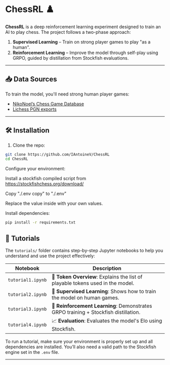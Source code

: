 # ChessRL ♟️

**ChessRL** is a deep reinforcement learning experiment designed to train an AI to play chess. The project follows a two-phase approach:

1. **Supervised Learning** – Train on strong player games to play "as a human".
2. **Reinforcement Learning** – Improve the model through self-play using GRPO, guided by distillation from Stockfish evaluations.

---

## 📥 Data Sources

To train the model, you'll need strong human player games:

- [NikoNoel’s Chess Game Database](https://database.nikonoel.fr/)
- [Lichess PGN exports](https://lichess.org/games/export)

---

## 🛠️ Installation

1. Clone the repo:

```bash
git clone https://github.com/IAntoineV/ChessRL
cd ChessRL
```

Configure your environment:

Install a stockfish compiled script from https://stockfishchess.org/download/

Copy "./.env copy" to "./.env"

Replace the value inside with your own values.

Install dependencies:
```bash
pip install -r requirements.txt
```


## 🧠 Tutorials

The `tutorials/` folder contains step-by-step Jupyter notebooks to help you understand and use the project effectively:

| Notebook           | Description                                                                         |
|--------------------|-------------------------------------------------------------------------------------|
| `tutorial1.ipynb`  | 🧩 **Token Overview**: Explains the list of playable tokens used in the model.      |
| `tutorial2.ipynb`  | 📘 **Supervised Learning**: Shows how to train the model on human games.            |
| `tutorial3.ipynb`  | 🔁 **Reinforcement Learning**: Demonstrates GRPO training + Stockfish distillation. |
| `tutorial4.ipynb`  | 📈 **Evaluation**: Evaluates the model's Elo using Stockfish.                       |

To run a tutorial, make sure your environment is properly set up and all dependencies are installed. You’ll also need a valid path to the Stockfish engine set in the `.env` file.

---
